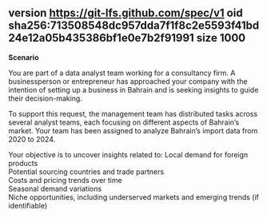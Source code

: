 version https://git-lfs.github.com/spec/v1
oid sha256:713508548dc957dda7f1f8c2e5593f41bd24e12a05b435386bf1e0e7b2f91991
size 1000
----------------------------------------------------------------------------

**Scenario**

You are part of a data analyst team working for a consultancy firm. A businessperson or entrepreneur has approached your company with the intention of setting up a business in Bahrain and is seeking insights to guide their decision-making.

To support this request, the management team has distributed tasks across several analyst teams, each focusing on different aspects of Bahrain’s market. Your team has been assigned to analyze Bahrain’s import data from 2020 to 2024.

Your objective is to uncover insights related to:
Local demand for foreign products  
Potential sourcing countries and trade partners  
Costs and pricing trends over time  
Seasonal demand variations  
Niche opportunities, including underserved markets and emerging trends (if identifiable)  
